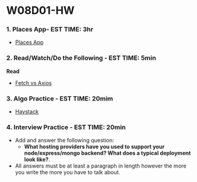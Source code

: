 # W08D01-HW

### 1. Places App- EST TIME: 3hr
- [Places App]()

### 2. Read/Watch/Do the Following - EST TIME: 5min

**Read**

- [Fetch vs Axios](https://medium.com/@thejasonfile/fetch-vs-axios-js-for-making-http-requests-2b261cdd3af5)



### 3. Algo Practice - EST TIME: 20mim
- [Haystack](https://git.generalassemb.ly/SEIR-224/W08D02-HW/blob/master/Algo.md)


### 4.  Interview Practice - EST TIME: 20min

- Add and answer the following question: 
   - **What hosting providers have you used to support your node/express/mongo backend? What does a typical deployment look like?**.
- All answers must be at least a paragraph in length however the more you write the more you have to talk about.
